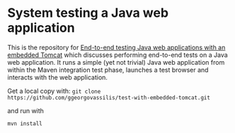 # System testing a Java web application
This is the repository for [End-to-end testing Java web applications with an embedded Tomcat](https://blog.georgovassilis.com/2016/01/end-to-end-testing-java-web.html) which discusses performing end-to-end tests on
a Java web application. It runs a simple (yet not trivial) Java web application from within the
Maven integration test phase, launches a test browser and interacts with the web application.


Get a local copy with:
```git clone https://github.com/ggeorgovassilis/test-with-embedded-tomcat.git```

and run with

```mvn install```
